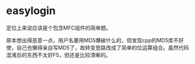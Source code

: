 # easylogin

定位上来说应该是个包含MFC组件的简单题。

原本想出得恶意一点，用户名要用MD5爆破什么的，但发现cpp的MD5库不好使，自己也懒得亲自写MD5了，故转变思路改成了简单的位运算组合。虽然代码混淆后的东西不太好F5，但还是比较清晰的。